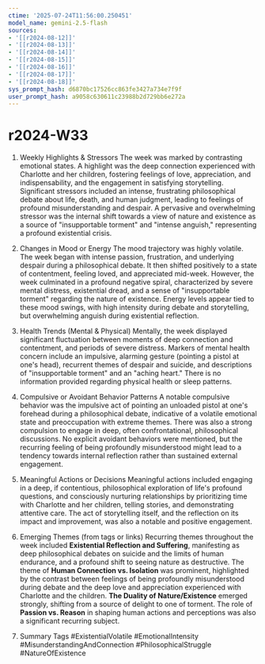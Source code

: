 ```yaml
---
ctime: '2025-07-24T11:56:00.250451'
model_name: gemini-2.5-flash
sources:
- '[[r2024-08-12]]'
- '[[r2024-08-13]]'
- '[[r2024-08-14]]'
- '[[r2024-08-15]]'
- '[[r2024-08-16]]'
- '[[r2024-08-17]]'
- '[[r2024-08-18]]'
sys_prompt_hash: d6870bc17526cc863fe3427a734e7f9f
user_prompt_hash: a9058c630611c23988b2d729bb6e272a
---
```

# r2024-W33

1. Weekly Highlights & Stressors
The week was marked by contrasting emotional states. A highlight was the deep connection experienced with Charlotte and her children, fostering feelings of love, appreciation, and indispensability, and the engagement in satisfying storytelling. Significant stressors included an intense, frustrating philosophical debate about life, death, and human judgment, leading to feelings of profound misunderstanding and despair. A pervasive and overwhelming stressor was the internal shift towards a view of nature and existence as a source of "insupportable torment" and "intense anguish," representing a profound existential crisis.

2. Changes in Mood or Energy
The mood trajectory was highly volatile. The week began with intense passion, frustration, and underlying despair during a philosophical debate. It then shifted positively to a state of contentment, feeling loved, and appreciated mid-week. However, the week culminated in a profound negative spiral, characterized by severe mental distress, existential dread, and a sense of "insupportable torment" regarding the nature of existence. Energy levels appear tied to these mood swings, with high intensity during debate and storytelling, but overwhelming anguish during existential reflection.

3. Health Trends (Mental & Physical)
Mentally, the week displayed significant fluctuation between moments of deep connection and contentment, and periods of severe distress. Markers of mental health concern include an impulsive, alarming gesture (pointing a pistol at one's head), recurrent themes of despair and suicide, and descriptions of "insupportable torment" and an "aching heart." There is no information provided regarding physical health or sleep patterns.

4. Compulsive or Avoidant Behavior Patterns
A notable compulsive behavior was the impulsive act of pointing an unloaded pistol at one's forehead during a philosophical debate, indicative of a volatile emotional state and preoccupation with extreme themes. There was also a strong compulsion to engage in deep, often confrontational, philosophical discussions. No explicit avoidant behaviors were mentioned, but the recurring feeling of being profoundly misunderstood might lead to a tendency towards internal reflection rather than sustained external engagement.

5. Meaningful Actions or Decisions
Meaningful actions included engaging in a deep, if contentious, philosophical exploration of life's profound questions, and consciously nurturing relationships by prioritizing time with Charlotte and her children, telling stories, and demonstrating attentive care. The act of storytelling itself, and the reflection on its impact and improvement, was also a notable and positive engagement.

6. Emerging Themes (from tags or links)
Recurring themes throughout the week included **Existential Reflection and Suffering**, manifesting as deep philosophical debates on suicide and the limits of human endurance, and a profound shift to seeing nature as destructive. The theme of **Human Connection vs. Isolation** was prominent, highlighted by the contrast between feelings of being profoundly misunderstood during debate and the deep love and appreciation experienced with Charlotte and the children. **The Duality of Nature/Existence** emerged strongly, shifting from a source of delight to one of torment. The role of **Passion vs. Reason** in shaping human actions and perceptions was also a significant recurring subject.

7. Summary Tags
#ExistentialVolatile #EmotionalIntensity #MisunderstandingAndConnection #PhilosophicalStruggle #NatureOfExistence